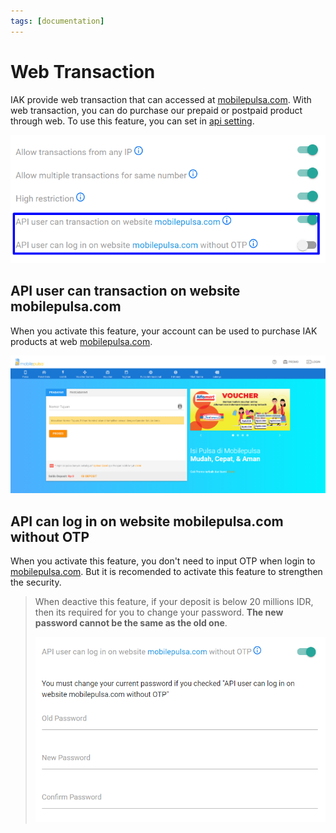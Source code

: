 ```yaml
---
tags: [documentation]
---
```


# Web Transaction

IAK provide web transaction that can accessed at [mobilepulsa.com](https://mobilepulsa.com). With web transaction, you can do purchase our prepaid or postpaid product through web.
To use this feature, you can set in [api setting](https://developer.mobilepulsa.net/production/ip).

![Web Transaction](../assets/images/web-transaction.png)

## API user can transaction on website mobilepulsa.com

When you activate this feature, your account can be used to purchase IAK products at web [mobilepulsa.com](https://mobilepulsa.com).

![mobilepulsa.com](../assets/images/mobilepulsa.com.png)

## API can log in on website mobilepulsa.com without OTP

When you activate this feature, you don't need to input OTP when login to [mobilepulsa.com](https://mobilepulsa.com). But it is recomended to activate this feature to strengthen the security.

<!-- theme: info -->

> When deactive this feature, if your deposit is below 20 millions IDR, then its required for you to change your
> password. **The new password cannot be the same as the old one**.
>
> ![API user can login without OTP](../assets/images/api-user-can-log-on-without-otp.png)